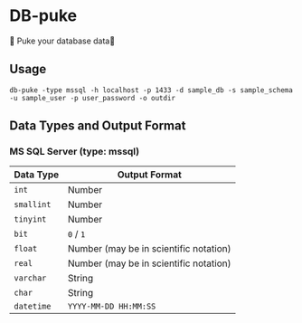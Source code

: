 # DB-puke

🤮 Puke your database data🤮

## Usage

```
db-puke -type mssql -h localhost -p 1433 -d sample_db -s sample_schema -u sample_user -p user_password -o outdir
```

## Data Types and Output Format

### MS SQL Server (type: mssql)

| Data Type    | Output Format           |
|--------------|-------------------------|
| `int`        | Number                  |
| `smallint`   | Number                  |
| `tinyint`    | Number                  |
| `bit`        | `0` / `1`               |
| `float`      | Number (may be in scientific notation)  |
| `real`       | Number (may be in scientific notation)  |
| `varchar`    | String                  |
| `char`       | String                  |
| `datetime`   | `YYYY-MM-DD HH:MM:SS`   |

